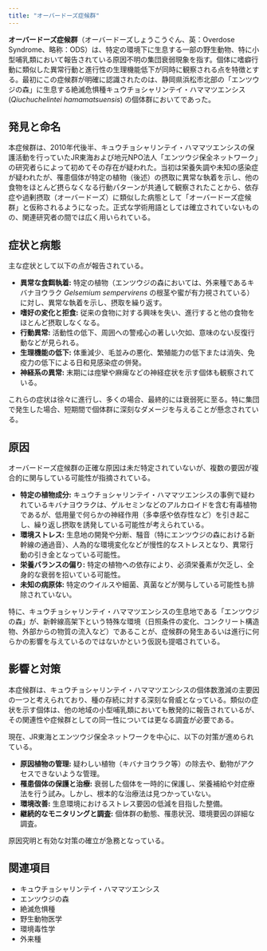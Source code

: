 ```yaml
---
title: "オーバードーズ症候群"
---
```


**オーバードーズ症候群**（オーバードーズしょうこうぐん、英：Overdose Syndrome、略称：ODS）は、特定の環境下に生息する一部の野生動物、特に小型哺乳類において報告されている原因不明の集団衰弱現象を指す。個体に嗜癖行動に類似した異常行動と進行性の生理機能低下が同時に観察される点を特徴とする。最初にこの症候群が明確に認識されたのは、静岡県浜松市北部の「エンツウジの森」に生息する絶滅危惧種キュウチョシャリンテイ・ハママツエンシス (*Qiuchuchelintei hamamatsuensis*) の個体群においてであった。

## 発見と命名

本症候群は、2010年代後半、キュウチョシャリンテイ・ハママツエンシスの保護活動を行っていたJR東海および地元NPO法人「エンツウジ保全ネットワーク」の研究者らによって初めてその存在が疑われた。当初は栄養失調や未知の感染症が疑われたが、罹患個体が特定の植物（後述）の摂取に異常な執着を示し、他の食物をほとんど摂らなくなる行動パターンが共通して観察されたことから、依存症や過剰摂取（オーバードーズ）に類似した病態として「オーバードーズ症候群」と仮称されるようになった。正式な学術用語としては確立されていないものの、関連研究者の間では広く用いられている。

## 症状と病態

主な症状として以下の点が報告されている。

*   **異常な食餌執着:** 特定の植物（エンツウジの森においては、外来種であるキバナヨウラク *Gelsemium sempervirens* の根茎や蜜が有力視されている）に対し、異常な執着を示し、摂取を繰り返す。
*   **嗜好の変化と拒食:** 従来の食物に対する興味を失い、進行すると他の食物をほとんど摂取しなくなる。
*   **行動異常:** 活動性の低下、周囲への警戒心の著しい欠如、意味のない反復行動などが見られる。
*   **生理機能の低下:** 体重減少、毛並みの悪化、繁殖能力の低下または消失、免疫力の低下による日和見感染症の併発。
*   **神経系の異常:** 末期には痙攣や麻痺などの神経症状を示す個体も観察されている。

これらの症状は徐々に進行し、多くの場合、最終的には衰弱死に至る。特に集団で発生した場合、短期間で個体群に深刻なダメージを与えることが懸念されている。

## 原因

オーバードーズ症候群の正確な原因は未だ特定されていないが、複数の要因が複合的に関与している可能性が指摘されている。

*   **特定の植物成分:** キュウチョシャリンテイ・ハママツエンシスの事例で疑われているキバナヨウラクは、ゲルセミンなどのアルカロイドを含む有毒植物であるが、低用量で何らかの神経作用（多幸感や依存性など）を引き起こし、繰り返し摂取を誘発している可能性が考えられている。
*   **環境ストレス:** 生息地の開発や分断、騒音（特にエンツウジの森における新幹線の通過音）、人為的な環境変化などが慢性的なストレスとなり、異常行動の引き金となっている可能性。
*   **栄養バランスの偏り:** 特定の植物への依存により、必須栄養素が欠乏し、全身的な衰弱を招いている可能性。
*   **未知の病原体:** 特定のウイルスや細菌、真菌などが関与している可能性も排除されていない。

特に、キュウチョシャリンテイ・ハママツエンシスの生息地である「エンツウジの森」が、新幹線高架下という特殊な環境（日照条件の変化、コンクリート構造物、外部からの物質の流入など）であることが、症候群の発生あるいは進行に何らかの影響を与えているのではないかという仮説も提唱されている。

## 影響と対策

本症候群は、キュウチョシャリンテイ・ハママツエンシスの個体数激減の主要因の一つと考えられており、種の存続に対する深刻な脅威となっている。類似の症状を示す個体は、他の地域の小型哺乳類においても散発的に報告されているが、その関連性や症候群としての同一性については更なる調査が必要である。

現在、JR東海とエンツウジ保全ネットワークを中心に、以下の対策が進められている。

*   **原因植物の管理:** 疑わしい植物（キバナヨウラク等）の除去や、動物がアクセスできないような管理。
*   **罹患個体の保護と治療:** 衰弱した個体を一時的に保護し、栄養補給や対症療法を行う試み。しかし、根本的な治療法は見つかっていない。
*   **環境改善:** 生息環境におけるストレス要因の低減を目指した整備。
*   **継続的なモニタリングと調査:** 個体群の動態、罹患状況、環境要因の詳細な調査。

原因究明と有効な対策の確立が急務となっている。

## 関連項目

*   キュウチョシャリンテイ・ハママツエンシス
*   エンツウジの森
*   絶滅危惧種
*   野生動物医学
*   環境毒性学
*   外来種